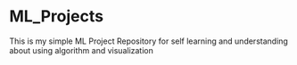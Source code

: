 # ML_Projects

This is my simple ML Project Repository for self learning and understanding about using algorithm and visualization
